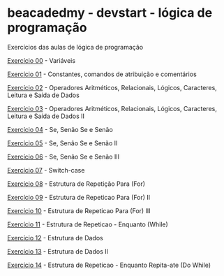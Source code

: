 # beacadedmy - devstart - lógica de programação

Exercícios das aulas de lógica de programação

<a href='https://github.com/EleazarFreitas/beacademy-devstart-logicadeprogramacao/blob/main/beacademy-devstart-logicadeprogramacao/00-variaveis.txt'>Exercício 00</a> - 
Variáveis

<a href='https://github.com/EleazarFreitas/beacademy-devstart-logicadeprogramacao/blob/main/beacademy-devstart-logicadeprogramacao/01-constantes-comandos-de-atribuicao-e-comentarios.txt'>Exercício 01</a> - Constantes, comandos de atribuição e comentários

<a href='https://github.com/EleazarFreitas/beacademy-devstart-logicadeprogramacao/blob/main/beacademy-devstart-logicadeprogramacao/03-operadores-aritmeticos-relacionais-logicos-caracteres-leitura-e-saida-de-dados.txt'>Exercício 02</a> - Operadores Aritméticos, Relacionais, Lógicos, Caracteres, Leitura e Saída de Dados

<a href='https://github.com/EleazarFreitas/beacademy-devstart-logicadeprogramacao/blob/main/beacademy-devstart-logicadeprogramacao/04-operadores-aritmeticos-relacionais-logicos-caracteres-leitura-e-saida-de-dados.txt'>Exercício 03</a> - Operadores Aritméticos, Relacionais, Lógicos, Caracteres, Leitura e Saída de Dados II

<a href='https://github.com/EleazarFreitas/beacademy-devstart-logicadeprogramacao/blob/main/beacademy-devstart-logicadeprogramacao/05-se-senao-se-senao.txt'>Exercício 04</a> - Se, Senão Se e Senão

<a href='https://github.com/EleazarFreitas/beacademy-devstart-logicadeprogramacao/blob/main/beacademy-devstart-logicadeprogramacao/06-se-senao-se-senao.txt'>Exercício 05</a> - Se, Senão Se e Senão II

<a href='https://github.com/EleazarFreitas/beacademy-devstart-logicadeprogramacao/blob/main/beacademy-devstart-logicadeprogramacao/07-se-senao-se-senao.txt'>Exercício 06</a> - Se, Senão Se e Senão III

<a href='https://github.com/EleazarFreitas/beacademy-devstart-logicadeprogramacao/blob/main/beacademy-devstart-logicadeprogramacao/08-switch-case.txt'>Exercício 07</a> - Switch-case

<a href='https://github.com/EleazarFreitas/beacademy-devstart-logicadeprogramacao/blob/main/beacademy-devstart-logicadeprogramacao/09-estrutura-de-repeticao-para-for.txt'>Exercício 08</a> - Estrutura de Repetição Para (For) 

<a href='https://github.com/EleazarFreitas/beacademy-devstart-logicadeprogramacao/blob/main/beacademy-devstart-logicadeprogramacao/10-estrutura-de-repeticao-para-for.txt'>Exercício 09</a> - Estrutura de Repeticao Para (For) II

<a href='https://github.com/EleazarFreitas/beacademy-devstart-logicadeprogramacao/blob/main/beacademy-devstart-logicadeprogramacao/11-estrutura-de-repeticao-para-for.txt'>Exercício 10</a> - Estrutura de Repeticao Para (For) III

<a href='https://github.com/EleazarFreitas/beacademy-devstart-logicadeprogramacao/blob/main/beacademy-devstart-logicadeprogramacao/12-estrutura-de-repeticao-enquanto-while.txt'>Exercício 11</a> - Estrutura de Repeticao - Enquanto (While)

<a href='https://github.com/EleazarFreitas/beacademy-devstart-logicadeprogramacao/blob/main/beacademy-devstart-logicadeprogramacao/13-estrutura-de-dados.txt'>Exercício 12</a> - Estrutura de Dados

<a href='https://github.com/EleazarFreitas/beacademy-devstart-logicadeprogramacao/blob/main/beacademy-devstart-logicadeprogramacao/14-estrutura-de-dados.txt'>Exercício 13</a> - Estrutura de Dados II

<a href='https://github.com/EleazarFreitas/beacademy-devstart-logicadeprogramacao/blob/main/beacademy-devstart-logicadeprogramacao/15-estrutura-de-repeticao-enquant-repita-ate-do-while.txt'>Exercício 14</a> - Estrutura de Repeticao - Enquanto Repita-ate (Do While)